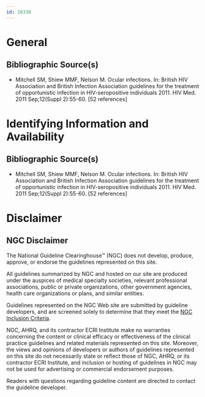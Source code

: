 ```yaml
---
id: 10336
---
```


# General

## Bibliographic Source(s)

- Mitchell SM, Shiew MMF, Nelson M. Ocular infections. In: British HIV Association and British Infection Association guidelines for the treatment of opportunistic infection in HIV-seropositive individuals 2011. HIV Med. 2011 Sep;12(Suppl 2):55-60. [52 references]

# Identifying Information and Availability

## Bibliographic Source(s)

- Mitchell SM, Shiew MMF, Nelson M. Ocular infections. In: British HIV Association and British Infection Association guidelines for the treatment of opportunistic infection in HIV-seropositive individuals 2011. HIV Med. 2011 Sep;12(Suppl 2):55-60. [52 references]

# Disclaimer

## NGC Disclaimer

The National Guideline Clearinghouse™ (NGC) does not develop, produce, approve, or endorse the guidelines represented on this site.

All guidelines summarized by NGC and hosted on our site are produced under the auspices of medical specialty societies, relevant professional associations, public or private organizations, other government agencies, health care organizations or plans, and similar entities.

Guidelines represented on the NGC Web site are submitted by guideline developers, and are screened solely to determine that they meet the [NGC Inclusion Criteria](/help-and-about/summaries/inclusion-criteria).

NGC, AHRQ, and its contractor ECRI Institute make no warranties concerning the content or clinical efficacy or effectiveness of the clinical practice guidelines and related materials represented on this site. Moreover, the views and opinions of developers or authors of guidelines represented on this site do not necessarily state or reflect those of NGC, AHRQ, or its contractor ECRI Institute, and inclusion or hosting of guidelines in NGC may not be used for advertising or commercial endorsement purposes.

Readers with questions regarding guideline content are directed to contact the guideline developer.

